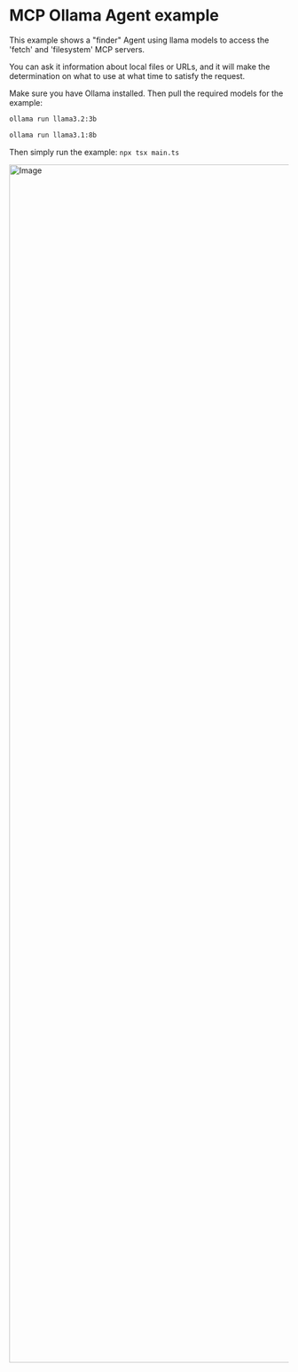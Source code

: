 # MCP Ollama Agent example

This example shows a "finder" Agent using llama models to access the 'fetch' and 'filesystem' MCP servers.

You can ask it information about local files or URLs, and it will make the determination on what to use at what time to satisfy the request.

Make sure you have Ollama installed. Then pull the required models for the example:

```bash
ollama run llama3.2:3b

ollama run llama3.1:8b
```

Then simply run the example:
`npx tsx main.ts`

<img width="2160" alt="Image" src="https://github.com/user-attachments/assets/14cbfdf4-306f-486b-9ec1-6576acf0aeb7" />
